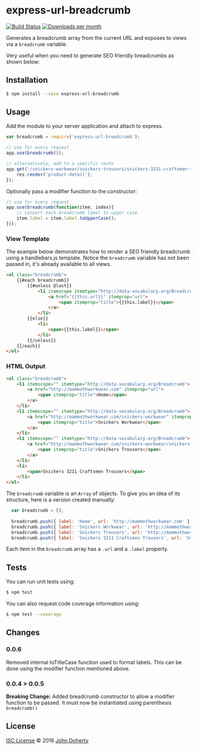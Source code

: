 # express-url-breadcrumb

[![Build Status](https://travis-ci.org/john-doherty/express-url-breadcrumb.svg?branch=master)](https://travis-ci.org/john-doherty/express-url-breadcrumb)
[![Downloads per month](https://img.shields.io/npm/dm/express-url-breadcrumb.svg)](https://img.shields.io/npm/dm/express-url-breadcrumb.svg)

Generates a breadcrumb array from the current URL and exposes to views via a `breadcrumb` variable. 

Very useful when you need to generate SEO friendly breadcrumbs as shown below:

## Installation

```bash
$ npm install --save express-url-breadcrumb
```

## Usage
Add the module to your server application and attach to express. 

```js
var breadcrumb = require('express-url-breadcrumb');

// use for every request  
app.use(breadcrumb());

// alternatively, add to a specific route
app.get('/snickers-workwear/snickers-trousers/snickers-3211-craftsmen-trousers', breadcrumb(), function(req, res){
    res.render('product-detail');
});
```

Optionally pass a modifier function to the constructor:
```js
// use for every request  
app.use(breadcrumb(function(item, index){
    // convert each breadcrumb label to upper case
    item.label = item.label.toUpperCase(); 
}));
```

### View Template

The example below demonstrates how to render a SEO friendly breadcrumb using a handlebars.js template. Notice the ```breadcrumb``` variable has not been passed in, it's already available to all views. 

```html
<ol class="breadcrumb">
    {{#each breadcrumb}}
        {{#unless @last}}
            <li itemscope itemtype="http://data-vocabulary.org/Breadcrumb">
                <a href="{{this.url}}" itemprop="url">
                    <span itemprop="title">{{this.label}}</span>
                </a>
            </li>
        {{else}}
            <li>
                <span>{{this.label}}</span>
            </li>
        {{/unless}}
    {{/each}}
</ol>

```

### HTML Output

```html
<ol class="breadcrumb">
    <li itemscope="" itemtype="http://data-vocabulary.org/Breadcrumb">
        <a href="http://mammothworkwear.com" itemprop="url">
            <span itemprop="title">Home</span>
        </a>
    </li>
    <li itemscope="" itemtype="http://data-vocabulary.org/Breadcrumb">
        <a href="http://mammothworkwear.com/snickers-workwear" itemprop="url">
            <span itemprop="title">Snickers Workwear</span>
        </a>
    </li>
    <li itemscope="" itemtype="http://data-vocabulary.org/Breadcrumb">
        <a href="http://mammothworkwear.com/snickers-workwear/snickers-trousers" itemprop="url">
            <span itemprop="title">Snickers Trousers</span>
        </a>
    </li>
    <li>
        <span>Snickers 3211 Craftsmen Trousers</span>
    </li>
</ol>
```

The `breadcrumb` variable is an `Array` of objects. To give you an idea of its structure, here is a version created manually:

```js
  var breadcrumb = [];
  
  breadcrumb.push({ label: 'Home', url: 'http://mammothworkwear.com' });
  breadcrumb.push({ label: 'Snickers Workwear', url: 'http://mammothworkwear.com/snickers-workwear' });
  breadcrumb.push({ label: 'Snickers Trousers', url: 'http://mammothworkwear.com/snickers-workwear/snickers-trousers' });
  breadcrumb.push({ label: 'Snickers 3211 Craftsmen Trousers', url: 'http://mammothworkwear.com/snickers-workwear/snickers-trousers/snickers-3211-craftsmen-trousers' });
```
Each item in the ```breadcrumb``` array has a ```.url``` and a ```.label``` property.


## Tests
You can run unit tests using:
```bash
$ npm test
```
You can also request code coverage information using:
```bash
$ npm test --coverage
```

## Changes
### 0.0.6
Removed internal toTitleCase function used to format labels. This can be done using the modifier function mentioned above. 
###  0.0.4 > 0.0.5
**Breaking Change:** Added breadcrumb constructor to allow a modifier function to be passed. It must now be instantiated using parenthesis ```breadcrumb()```

## License

[ISC License](LICENSE) &copy; 2016 [John Doherty](https://courseof.life/johndoherty)